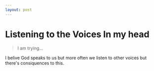 ```yaml
---
layout: post
---
```


# Listening to the Voices In my head

> I am trying...

I belive God speaks to us but more often we listen to other voices but there's consiquences to this.
